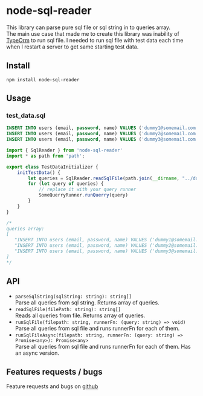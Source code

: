 # node-sql-reader
This library can parse pure sql file or sql string in to queries array.  
The main use case that made me to create this library was inability of [TypeOrm](https://typeorm.io) to run sql file.
I needed to run sql file with test data each time when I restart a server to get same starting test data.  

## Install
```
npm install node-sql-reader
```

## Usage

### test_data.sql
```sql
INSERT INTO users (email, password, name) VALUES ('dummy1@somemail.com', 'hashed_password1', 'dummy1');
INSERT INTO users (email, password, name) VALUES ('dummy2@somemail.com', 'hashed_password2', 'dummy2');
INSERT INTO users (email, password, name) VALUES ('dummy3@somemail.com', 'hashed_password3', 'dummy3');
```

```ts
import { SqlReader } from 'node-sql-reader'
import * as path from 'path';

export class TestDataInitializer {
    initTestData() {
        let queries = SqlReader.readSqlFile(path.join(__dirname, "../database/test_data.sql"))
        for (let query of queries) {
            // replace it with your query runner
            SomeQuerryRunner.runQuerry(query)
        }
    }
}

/*
queries array:
[
   "INSERT INTO users (email, password, name) VALUES ('dummy1@somemail.com', 'hashed_password1', 'dummy1')",
   "INSERT INTO users (email, password, name) VALUES ('dummy2@somemail.com', 'hashed_password2', 'dummy2')",
   "INSERT INTO users (email, password, name) VALUES ('dummy3@somemail.com', 'hashed_password3', 'dummy3')",
]
*/
```

## API
* `parseSqlString(sqlString: string): string[]`  
Parse all queries from sql string. Returns array of queries.
* `readSqlFile(filePath: string): string[]`  
Reads all queries from file. Returns array of queries.
* `runSqlFile(filepath: string, runnerFn: (query: string) => void)`  
Parse all queries from sql file and runs runnerFn for each of them.
* `runSqlFileAsync(filepath: string, runnerFn: (query: string) => Promise<any>): Promise<any>`  
Parse all queries from sql file and runs runnerFn for each of them. Has an async version.

## Features requests / bugs
Feature requests and bugs on [github](https://github.com/Halynsky/node-sql-reader)
